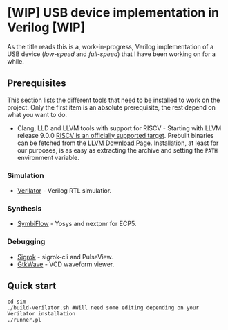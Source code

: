 # [WIP] USB device implementation in Verilog [WIP]

As the title reads this is a, work-in-progress, Verilog implementation of a USB
device (*low-speed* and *full-speed*) that I have been working on for a while.

## Prerequisites

This section lists the different tools that need to be installed to work on the
project. Only the first item is an absolute prerequisite, the rest depend on
what you want to do.

* Clang, LLD and LLVM tools with support for RISCV - Starting with LLVM release
 9.0.0 [RISCV is an officially supported
 target](https://releases.llvm.org/9.0.0/docs/ReleaseNotes.html#changes-to-the-riscv-target).
 Prebuilt binaries can be fetched from the [LLVM Download
 Page](https://releases.llvm.org/download.html). Installation, at least for our
 purposes, is as easy as extracting the archive and setting the `PATH`
 environment variable.

### Simulation

* [Verilator](https://www.veripool.org/wiki/verilator) - Verilog RTL simulatior.

### Synthesis

* [SymbiFlow](https://symbiflow.github.io/) - Yosys and nextpnr for ECP5.

### Debugging

* [Sigrok](https://sigrok.org/) - sigrok-cli and PulseView.
* [GtkWave](http://gtkwave.sourceforge.net/) - VCD waveform viewer.

## Quick start

```
cd sim
./build-verilator.sh #Will need some editing depending on your Verilator installation
./runner.pl
```
